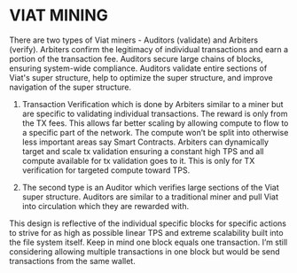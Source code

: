 # VIAT MINING

There are two types of Viat miners - Auditors (validate) and Arbiters (verify). Arbiters confirm the legitimacy of individual transactions and earn a portion of the transaction fee. Auditors secure large chains of blocks, ensuring system-wide compliance. Auditors validate entire sections of Viat's super structure, help to optimize the super structure, and improve navigation of the super structure.

1) Transaction Verification which is done by Arbiters similar to a miner but are specific to validating individual transactions. The reward is only from the TX fees. This allows far better scaling by allowing compute to flow to a specific part of the network. The compute won’t be split into otherwise less important areas say Smart Contracts. Arbiters can dynamically target and scale tx validation ensuring a constant high TPS and all compute available for tx validation goes to it. This is only for TX verification for targeted compute toward TPS.

2) The second type is an Auditor which verifies large sections of the Viat super structure. Auditors are similar to a traditional miner and pull Viat into circulation which they are rewarded with.

This design is reflective of the individual specific blocks for specific actions to strive for as high as possible linear TPS and extreme scalability built into the file system itself. Keep in mind one block equals one transaction. I’m still considering allowing multiple transactions in one block but would be send transactions from the same wallet.
